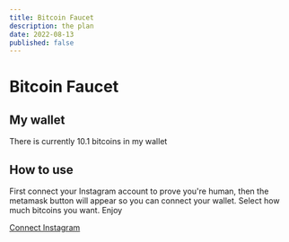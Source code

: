 ```yaml
---
title: Bitcoin Faucet
description: the plan
date: 2022-08-13
published: false
---
```


# Bitcoin Faucet

## My wallet

There is currently 10.1 bitcoins in my wallet

## How to use

First connect your Instagram account to prove you're human, then the metamask button will appear so you can connect your wallet. Select how much bitcoins you want. Enjoy

[Connect Instagram](https://www.youtube.com/watch?v=dQw4w9WgXcQ)